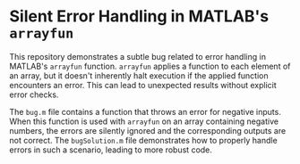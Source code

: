 # Silent Error Handling in MATLAB's `arrayfun`
This repository demonstrates a subtle bug related to error handling in MATLAB's `arrayfun` function.  `arrayfun` applies a function to each element of an array, but it doesn't inherently halt execution if the applied function encounters an error.  This can lead to unexpected results without explicit error checks.

The `bug.m` file contains a function that throws an error for negative inputs. When this function is used with `arrayfun` on an array containing negative numbers, the errors are silently ignored and the corresponding outputs are not correct. The `bugSolution.m` file demonstrates how to properly handle errors in such a scenario, leading to more robust code.
